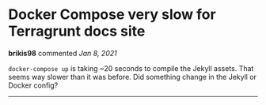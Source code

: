 # Docker Compose very slow for Terragrunt docs site

**brikis98** commented *Jan 8, 2021*

`docker-compose up` is taking ~20 seconds to compile the Jekyll assets. That seems way slower than it was before. Did something change in the Jekyll or Docker config?
<br />
***


